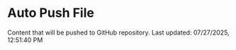 # Auto Push File

Content that will be pushed to GitHub repository.
Last updated: 07/27/2025, 12:51:40 PM